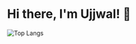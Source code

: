 # Hi there, I'm Ujjwal! 👋


![Top Langs](https://github-readme-stats.vercel.app/api/top-langs/?username=ujjwalm1999&layout=compact&hide=css,matlab)
